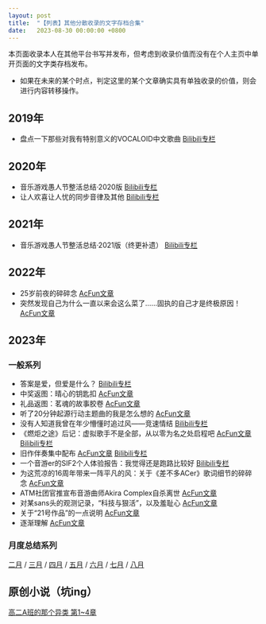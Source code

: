 ```yaml
---
layout: post
title:  "【列表】其他分散收录的文字存档合集"
date:	2023-08-30 00:00:00 +0800
---
```


本页面收录本人在其他平台书写并发布，但考虑到收录价值而没有在个人主页中单开页面的文字类存档发布。

* 如果在未来的某个时点，判定这里的某个文章确实具有单独收录的价值，则会进行内容转移操作。

## 2019年

* 盘点一下那些对我有特别意义的VOCALOID中文歌曲 [Bilibili专栏](https://www.bilibili.com/read/cv3961175/)

## 2020年

* 音乐游戏愚人节整活总结·2020版 [Bilibili专栏](https://www.bilibili.com/read/cv5408503)
* 让人欢喜让人忧的同步音律及其他 [Bilibili专栏](https://www.bilibili.com/read/cv5767144)

## 2021年

* 音乐游戏愚人节整活总结·2021版（终更补遗） [Bilibili专栏](https://www.bilibili.com/read/cv10568585/)

## 2022年

* 25岁前夜的碎碎念 [AcFun文章](https://www.acfun.cn/a/ac33399404)
* 突然发现自己为什么一直以来会这么菜了……固执的自己才是终极原因！[AcFun文章](https://www.acfun.cn/a/ac36017354)

## 2023年

### 一般系列

* 答案是爱，但爱是什么？ [Bilibili专栏](https://www.bilibili.com/read/cv21871344/)
* 中奖返图：晴心的钥匙扣 [AcFun文章](https://www.acfun.cn/a/ac40762161)
* 礼品返图：茗魂的故事胶卷 [AcFun文章](https://www.acfun.cn/a/ac40795113)
* 听了20分钟起源行动主题曲的我是怎么想的 [AcFun文章](https://www.acfun.cn/a/ac40939646)
* 没有人知道我曾在年少懵懂时追过风——竞速情结  [Bilibili专栏](https://www.bilibili.com/read/cv21892353/)
* 《燃炬之途》后记：虚拟歌手不是全部，从以零为名之处启程吧 [AcFun文章](https://www.acfun.cn/a/ac41036766) [Bilibili专栏](https://www.bilibili.com/read/cv22885588/)
* 旧作伴奏集中配布 [AcFun文章](https://www.acfun.cn/a/ac41083150) [Bilibili专栏](https://www.bilibili.com/read/cv22936682/)
* 一个音游er的SIF2个人体验报告：我觉得还是跑路比较好 [Bilibili专栏](https://www.bilibili.com/read/cv23120184/)
* 为这荒凉的16周年带来一阵平凡的风：关于《差不多ACer》歌词细节的碎碎念 [AcFun文章](https://www.acfun.cn/a/ac41571015)
* ATM社团官推宣布音游曲师Akira Complex自杀离世 [AcFun文章](https://www.acfun.cn/a/ac41689895)
* 对某sans头的观测记录，“科技与狠活”，以及羞耻心 [AcFun文章](https://www.acfun.cn/a/ac42136629)
* 关于“21号作品”的一点说明 [AcFun文章](https://www.acfun.cn/a/ac42188194)
* 逐渐理解 [AcFun文章](https://www.acfun.cn/a/ac42211481)

### 月度总结系列

[二月](https://www.acfun.cn/a/ac40773217) / [三月](https://www.acfun.cn/a/ac41008019) / [四月](https://www.acfun.cn/a/ac41253348) / [五月](https://www.acfun.cn/a/ac41477272) / [六月](https://www.acfun.cn/a/ac41708853) / [七月](https://www.acfun.cn/a/ac41961922) / [八月](https://www.acfun.cn/a/ac42152362)

## 原创小说（坑ing）

[高二A班的那个异类 第1~4章](https://www.acfun.cn/a/ac41227641)